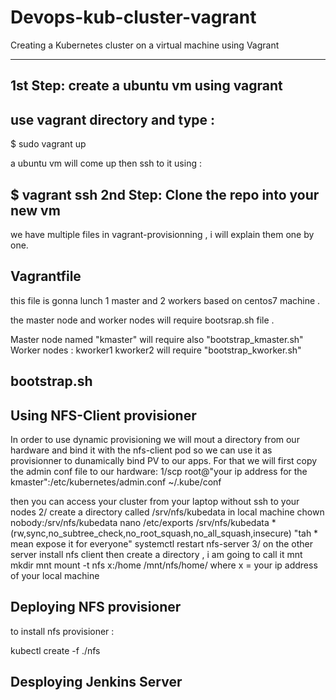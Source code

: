 # Devops-kub-cluster-vagrant
Creating a Kubernetes cluster on a virtual machine using Vagrant 
****************************************************************

1st Step: create a ubuntu vm using vagrant
--
use vagrant directory and type :
-----------------------------------------------------
$ sudo vagrant up 

a ubuntu vm will come up then ssh to it using :

$ vagrant ssh
2nd Step: Clone the repo into your new vm 
--

we have multiple files in vagrant-provisionning , i will explain them one by one.

Vagrantfile
--
this file is gonna lunch 1 master and 2 workers based on centos7 machine .

the master node and worker nodes will require bootsrap.sh file .

Master node named "kmaster" will require also "bootstrap_kmaster.sh"
Worker nodes : kworker1 kworker2 will require "bootstrap_kworker.sh"

bootstrap.sh
--
Using NFS-Client provisioner 
--------------------------------------------------------
In order to use dynamic provisioning we will mout a directory from our hardware and bind it with the nfs-client pod so we can use it as provisionner to dunamically bind PV to our apps.
For that we will first copy the admin conf file to our hardware:
1/scp root@"your ip address for the kmaster":/etc/kubernetes/admin.conf ~/.kube/conf

then you can access your cluster from your laptop without ssh to your nodes
2/ create a directory called /srv/nfs/kubedata in local machine 
	chown nobody:/srv/nfs/kubedata
	nano /etc/exports
	/srv/nfs/kubedata     *(rw,sync,no_subtree_check,no_root_squash,no_all_squash,insecure)
	"tah * mean expose it for everyone"
	systemctl restart nfs-server
3/ on the other server install nfs client then create a directory , i am going to call it mnt
	mkdir mnt
	mount -t nfs x:/home /mnt/nfs/home/  where x = your ip address of your local machine 

Deploying NFS provisioner
---------------------------------------------
to install nfs provisioner : 

kubectl create -f ./nfs

Desploying Jenkins Server
---------------------------------------------------